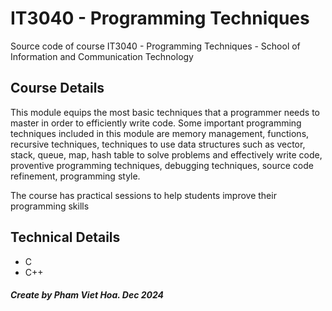 # IT3040 - Programming Techniques
Source code of course IT3040 - Programming Techniques - School of Information and Communication Technology

## Course Details
This module equips the most basic techniques that a programmer needs to master in order to efficiently write code. Some important programming techniques included in this module are memory management, functions, recursive techniques, techniques to use data structures such as vector, stack, queue, map, hash table to solve problems and effectively write code, proventive programming techniques, debugging techniques, source code refinement, programming style.

The course has practical sessions to help students improve their programming skills

## Technical Details
- C
- C++

#### _Create by Pham Viet Hoa. Dec 2024_